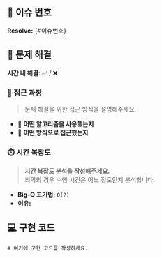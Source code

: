 ## 🚀 이슈 번호

**Resolve:** {#이슈번호}

## 🧩 문제 해결

**시간 내 해결:** ✅ / ❌

### 🔎 접근 과정

> 문제 해결을 위한 접근 방식을 설명해주세요.

- 🔹 **어떤 알고리즘을 사용했는지**
- 🔹 **어떤 방식으로 접근했는지**

### ⏱️ 시간 복잡도

> **시간 복잡도 분석을 작성해주세요.**  
> 최악의 경우 수행 시간은 어느 정도인지 분석합니다.

- **Big-O 표기법:** `O(?)`
- **이유:**

## 💻 구현 코드

```
# 여기에 구현 코드를 작성하세요.

```
